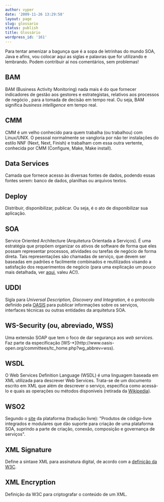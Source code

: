 ```yaml
---
author: vyper
date: '2009-11-26 13:29:58'
layout: page
slug: glossario
status: publish
title: Glossário
wordpress_id: '161'
---
```


Para tentar amenizar a bagunça que é a sopa de letrinhas do mundo SOA, Java e
afins, vou colocar aqui as siglas e palavras que for utilizando e lembrando.
Podem contribuir aí nos comentários, sem problemas!

## BAM

BAM (Business Activity Monitoring) nada mais é do que fornecer indicadores de
gestão aos gestores e estrategistas, relativos aos processos de negócio , para
a tomada de decisão em tempo real. Ou seja, BAM significa _business
intelligence_ em tempo real.

## CMM

CMM é um velho conhecido para quem trabalha (ou trabalhou) com Linux/UNIX. O
pessoal normalmente se vangloria por não ter instalações do estilo NNF (Next,
Next, Finish) e trabalham com essa outra vertente, conhecida por CMM
(Configure, Make, Make install).

## Data Services

Camada que fornece acesso às diversas fontes de dados, podendo essas fontes
serem: banco de dados, planilhas ou arquivos textos.

## Deploy

Distribuir, disponibilizar, publicar. Ou seja, é o ato de disponibilizar sua
aplicação.

## SOA

Service Oriented Architecture (Arquitetura Orientada a Serviços). É uma
estratégia que propõem organizar os ativos de software de forma que eles
possam representar processos, atividades ou tarefas de negócio de forma
direta. Tais representações são chamadas de serviço, que devem ser baseadas em
padrões e facilmente combinados e reutilizados visando a satisfação dos
requerimentos de negócio (para uma explicação um pouco mais detalhada, ver
[aqui](http://www.ici.curitiba.org.br/exibirArtigo.aspx?idf=13), valeu AC!).

## UDDI

Sigla para _Universal Description, Discovery and Integration_, é o protocolo
definido pela [OASIS](http://www.oasis-open.org/) para publicar informações
sobre os serviços, interfaces técnicas ou outras entidades da arquitetura SOA.

## WS-Security (ou, abreviado, WSS)

Uma extensão SOAP que tem o foco de dar segurança aos _web services_. Faz
parte da especificação [WS-*](http://www.oasis-
open.org/committees/tc_home.php?wg_abbrev=wss).

## WSDL

O Web Services Definition Language (WSDL) é uma linguagem baseada em XML
utilizada para descrever Web Services. Trata-se de um documento escrito em XML
que além de descrever o serviço, especifica como acessá-lo e quais as
operações ou métodos disponíveis (retirada da
[Wikipedia](http://www.wikipedia.org)).

## WSO2

Segundo o [site](http://www.wso2.org/) da plataforma (tradução livre):
"Produtos de código-livre integrados e modulares que dão suporte para criação
de uma plataforma SOA, suprindo a parte de criação, conexão, composição e
governança de serviços".

## XML Signature

Define a sintaxe XML para assinatura digital, de acordo com a [definição da
W3C](http://www.w3.org/TR/xmldsig-core/).

## XML Encryption

Definição da W3C para criptografar o conteúdo de um XML.


